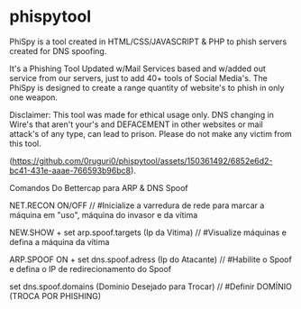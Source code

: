 # phispytool
PhiSpy is a tool created in HTML/CSS/JAVASCRIPT & PHP to phish servers created for DNS spoofing.

It's a Phishing Tool Updated w/Mail Services based and w/added out service from our servers, just to add 40+ tools of Social Media's.
The PhiSpy is designed to create a range quantity of website's to phish in only one weapon.

Disclaimer: This tool was made for ethical usage only. 
DNS changing in Wire's that aren't your's and DEFACEMENT in other websites or mail attack's of any type, can lead to prison. Please do not make any victim from this tool.

(https://github.com/0ruguri0/phispytool/assets/150361492/6852e6d2-bc41-431e-aaae-766593b96bc8).

Comandos Do Bettercap para ARP & DNS Spoof

NET.RECON ON/OFF	                                    // #Inicialize a varredura de rede para marcar a máquina em "uso", máquina do invasor e da vítima

NEW.SHOW + set arp.spoof.targets (Ip da Vitima)       // #Visualize máquinas e defina a máquina da vítima

ARP.SPOOF ON + set dns.spoof.adress (Ip do Atacante)	// #Habilite o Spoof e defina o IP de redirecionamento do Spoof

set dns.spoof.domains (Dominio Desejado para Trocar)	// #Definir DOMÍNIO (TROCA POR PHISHING)
